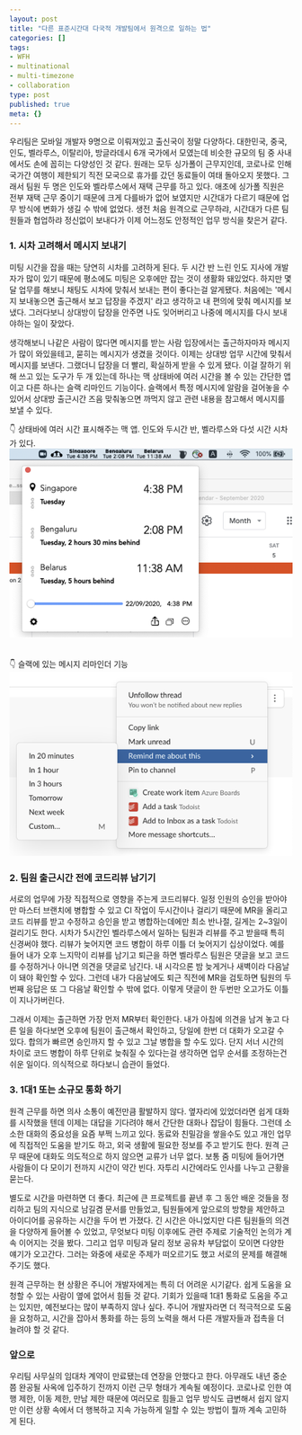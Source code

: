 ```yaml
---
layout: post
title: "다른 표준시간대 다국적 개발팀에서 원격으로 일하는 법"
categories: []
tags:
- WFH
- multinational
- multi-timezone
- collaboration
type: post
published: true
meta: {}
---
```


우리팀은 모바일 개발자 9명으로 이뤄져있고 출신국이 정말 다양하다. 대한민국, 중국, 인도, 벨라루스, 이탈리아, 방글라데시 6개 국가에서 모였는데 비슷한 규모의 팀 중 사내에서도 손에 꼽히는 다양성인 것 같다. 원래는 모두 싱가폴이 근무지인데, 코로나로 인해 국가간 여행이 제한되기 직전 모국으로 휴가를 갔던 동료들이 여태 돌아오지 못했다. 그래서 팀원 두 명은 인도와 벨라루스에서 재택 근무를 하고 있다. 애초에 싱가폴 직원은 전부 재택 근무 중이기 때문에 크게 다를바가 없어 보였지만 시간대가 다르기 때문에 업무 방식에 변화가 생길 수 밖에 없었다. 생전 처음 원격으로 근무하랴, 시간대가 다른 팀원들과 협업하랴 정신없이 보내다가 이제 어느정도 안정적인 업무 방식을 찾은거 같다.

### 1. 시차 고려해서 메시지 보내기

미팅 시간을 잡을 때는 당연히 시차를 고려하게 된다. 두 시간 반 느린 인도 지사에 개발자가 많이 있기 때문에 평소에도 미팅은 오후에만 잡는 것이 생활화 돼있었다. 하지만 몇 달 업무를 해보니 채팅도 시차에 맞춰서 보내는 편이 좋다는걸 알게됐다. 처음에는 '메시지 보내놓으면 출근해서 보고 답장을 주겠지' 라고 생각하고 내 편의에 맞춰 메시지를 보냈다. 그러다보니 상대방이 답장을 안주면 나도 잊어버리고 나중에 메시지를 다시 보내야하는 일이 잦았다. 

생각해보니 나같은 사람이 많다면 메시지를 받는 사람 입장에서는 출근하자마자 메시지가 많이 와있을테고, 묻히는 메시지가 생겼을 것이다. 이제는 상대방 업무 시간에 맞춰서 메시지를 보낸다. 그랬더니 답장을 더 빨리, 확실하게 받을 수 있게 됐다. 이걸 잘하기 위해 쓰고 있는 도구가 두 개 있는데 하나는 맥 상태바에 여러 시간을 볼 수 있는 간단한 앱이고 다른 하나는 슬랙 리마인드 기능이다. 슬랙에서 특정 메시지에 알람을 걸어놓을 수 있어서 상대방 출근시간 즈음 맞춰놓으면 까먹지 않고 관련 내용을 참고해서 메시지를 보낼 수 있다.

👇 상태바에 여러 시간 표시해주는 맥 앱. 인도와 두시간 반, 벨라루스와 다섯 시간 시차가 있다.
<br>
<img src="/assets/posts/statusbar-timezone.png" />
<br>
<br>
<br>
👇 슬랙에 있는 메시지 리마인더 기능
<img src="/assets/posts/slack-reminder.png" />

### 2. 팀원 출근시간 전에 코드리뷰 남기기

서로의 업무에 가장 직접적으로 영향을 주는게 코드리뷰다. 일정 인원의 승인을 받아야만 마스터 브랜치에 병합할 수 있고 CI 작업이 두시간이나 걸리기 때문에 MR을 올리고 코드 리뷰를 받고 수정하고 승인을 받고 병합하는데에만 최소 반나절, 길게는 2~3일이 걸리기도 한다. 시차가 5시간인 벨라루스에서 일하는 팀원과 리뷰를 주고 받을때 특히 신경써야 했다. 리뷰가 늦어지면 코드 병합이 하루 이틀 더 늦어지기 십상이었다. 예를 들어 내가 오후 느지막이 리뷰를 남기고 퇴근을 하면 벨라루스 팀원은 댓글을 보고 코드를 수정하거나 아니면 의견을 댓글로 남긴다. 내 시각으론 밤 늦게거나 새벽이라 다음날이 돼야 확인할 수 있다. 그런데 내가 다음날에도 퇴근 직전에 MR을 검토하면 팀원의 두번째 응답은 또 그 다음날 확인할 수 밖에 없다. 이렇게 댓글이 한 두번만 오고가도 이틀이 지나가버린다. 

그래서 이제는 출근하면 가장 먼저 MR부터 확인한다. 내가 아침에 의견을 남겨 놓고 다른 일을 하다보면 오후에 팀원이 출근해서 확인하고, 당일에 한번 더 대화가 오고갈 수 있다. 합의가 빠르면 승인까지 할 수 있고 그날 병합을 할 수도 있다. 단지 서너 시간의 차이로 코드 병합이 하루 단위로 늦춰질 수 있다는걸 생각하면 업무 순서를 조정하는건 쉬운 일이다. 의식적으로 하다보니 습관이 들었다.

### 3. 1대1 또는 소규모 통화 하기

원격 근무를 하면 의사 소통이 예전만큼 활발하지 않다. 옆자리에 있었더라면 쉽게 대화를 시작했을 텐데 이제는 대답을 기다려야 해서 간단한 대화나 잡담이 힘들다. 그런데 소소한 대화의 중요성을 요즘 부쩍 느끼고 있다. 동료와 친밀감을 쌓을수도 있고 개인 업무에 직접적인 도움을 받기도 하고, 외국 생활에 필요한 정보를 주고 받기도 한다. 원격 근무 때문에 대화도 의도적으로 하지 않으면 교류가 너무 없다. 보통 줌 미팅에 들어가면 사람들이 다 모이기 전까지 시간이 약간 빈다. 자투리 시간에라도 인사를 나누고 근황을 묻는다. 

별도로 시간을 마련하면 더 좋다. 최근에 큰 프로젝트를 끝낸 후 그 동안 배운 것들을 정리하고 팀의 지식으로 남길겸 문서를 만들었고, 팀원들에게 앞으로의 방향을 제안하고 아이디어를 공유하는 시간을 두어 번 가졌다. 긴 시간은 아니었지만 다른 팀원들의 의견을 다양하게 들어볼 수 있었고, 무엇보다 미팅 이후에도 관련 주제로 기술적인 논의가 계속 이어지는 것을 봤다. 그리고 업무 미팅과 달리 정보 공유차 부담없이 모이면 다양한 얘기가 오고간다. 그러는 와중에 새로운 주제가 떠오르기도 했고 서로의 문제를 해결해주기도 했다.

원격 근무하는 현 상황은 주니어 개발자에게는 특히 더 어려운 시기같다. 쉽게 도움을 요청할 수 있는 사람이 옆에 없어서 힘들 것 같다. 기회가 있을때 1대1 통화로 도움을 주고는 있지만, 예전보다는 많이 부족하지 않나 싶다. 주니어 개발자라면 더 적극적으로 도움을 요청하고, 시간을 잡아서 통화를 하는 등의 노력을 해서 다른 개발자들과 접촉을 더 늘려야 할 것 같다.

### 앞으로

우리팀 사무실의 임대차 계약이 만료됐는데 연장을 안했다고 한다. 아무래도 내년 중순 쯤 완공될 사옥에 입주하기 전까지 이런 근무 형태가 계속될 예정이다. 코로나로 인한 여행 제한, 이동 제한, 만남 제한 때문에 여러모로 힘들고 업무 방식도 급변해서 쉽지 않지만 이런 상황 속에서 더 행복하고 지속 가능하게 일할 수 있는 방법이 뭘까 계속 고민하게 된다. 
